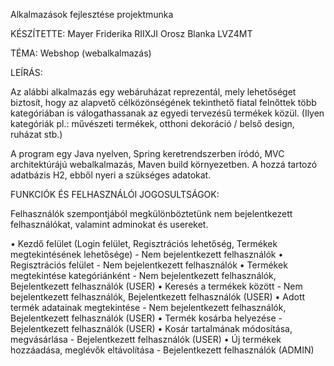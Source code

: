 Alkalmazások fejlesztése projektmunka

KÉSZÍTETTE: Mayer Friderika RIIXJI
			Orosz Blanka LVZ4MT
			
TÉMA: Webshop (webalkalmazás)

LEÍRÁS:

Az alábbi alkalmazás egy webáruházat reprezentál, mely lehetőséget biztosít, hogy az alapvető célközönségének tekinthető fiatal felnőttek több kategóriában is válogathassanak az egyedi tervezésű termékek közül. (Ilyen kategóriák pl.: művészeti termékek, otthoni dekoráció / belső design, ruházat stb.) 

A program egy Java nyelven, Spring keretrendszerben íródó, MVC architektúrájú webalkalmazás, Maven build környezetben. A hozzá tartozó adatbázis H2, ebből nyeri a szükséges adatokat.


FUNKCIÓK ÉS FELHASZNÁLÓI JOGOSULTSÁGOK:

Felhasználók szempontjából megkülönböztetünk nem bejelentkezett felhasználókat, valamint adminokat és usereket. 

•	Kezdő felület (Login felület, Regisztrációs lehetőség, Termékek megtekintésének lehetősége) - Nem bejelentkezett felhasználók
•	Regisztrációs felület - Nem bejelentkezett felhasználók
•	Termékek megtekintése kategóriánként - Nem bejelentkezett felhasználók, Bejelentkezett felhasználók (USER)
•	Keresés a termékek között - Nem bejelentkezett felhasználók, Bejelentkezett felhasználók (USER)
•	Adott termék adatainak megtekintése - Nem bejelentkezett felhasználók, Bejelentkezett felhasználók (USER)
•	Termék kosárba helyezése - Bejelentkezett felhasználók (USER)
•	Kosár tartalmának módosítása, megvásárlása - Bejelentkezett felhasználók (USER)
•	Új termékek hozzáadása, meglévők eltávolítása - Bejelentkezett felhasználók (ADMIN)
